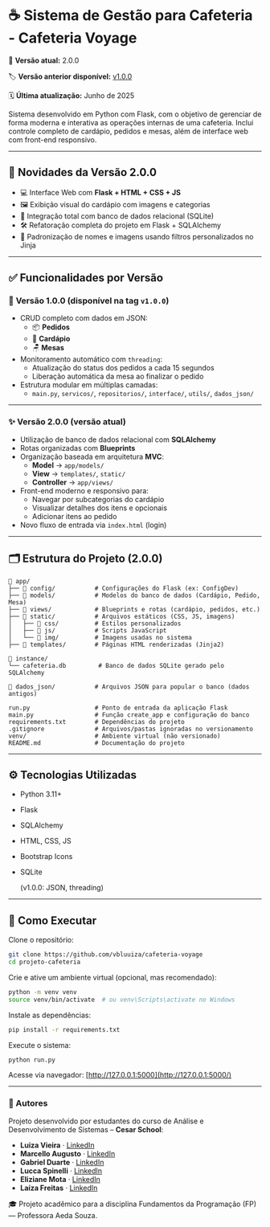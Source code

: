 # ☕ Sistema de Gestão para Cafeteria - Cafeteria Voyage

📌 **Versão atual:** 2.0.0

🏷️ **Versão anterior disponível:** [v1.0.0](https://github.com/seu-usuario/projeto-cafeteria/releases/tag/v1.0.0)

🗓️ **Última atualização:** Junho de 2025

Sistema desenvolvido em Python com Flask, com o objetivo de gerenciar de forma moderna e interativa as operações internas de uma cafeteria. Inclui controle completo de cardápio, pedidos e mesas, além de interface web com front-end responsivo.

---

## 🚀 Novidades da Versão 2.0.0

- 💻 Interface Web com **Flask + HTML + CSS + JS**
- 🖼️ Exibição visual do cardápio com imagens e categorias
- 🔄 Integração total com banco de dados relacional (SQLite)
- 🛠️ Refatoração completa do projeto em Flask + SQLAlchemy
- 🎯 Padronização de nomes e imagens usando filtros personalizados no Jinja

---

## ✅ Funcionalidades por Versão

### 🧩 **Versão 1.0.0** (disponível na tag `v1.0.0`)

- CRUD completo com dados em JSON:
    - 📦 **Pedidos**
    - 🧾 **Cardápio**
    - 🪑 **Mesas**
- Monitoramento automático com `threading`:
    - Atualização do status dos pedidos a cada 15 segundos
    - Liberação automática da mesa ao finalizar o pedido
- Estrutura modular em múltiplas camadas:
    - `main.py`, `servicos/`, `repositorios/`, `interface/`, `utils/`, `dados_json/`

---

### ✨ **Versão 2.0.0** (versão atual)

- Utilização de banco de dados relacional com **SQLAlchemy**
- Rotas organizadas com **Blueprints**
- Organização baseada em arquitetura **MVC**:
    - **Model** → `app/models/`
    - **View** → `templates/`, `static/`
    - **Controller** → `app/views/`
- Front-end moderno e responsivo para:
    - Navegar por subcategorias do cardápio
    - Visualizar detalhes dos itens e opcionais
    - Adicionar itens ao pedido
- Novo fluxo de entrada via `index.html` (login)

---

## 🗂️ Estrutura do Projeto (2.0.0)

```
📁 app/
├── 📁 config/           # Configurações do Flask (ex: ConfigDev)
├── 📁 models/           # Modelos do banco de dados (Cardápio, Pedido, Mesa)
├── 📁 views/            # Blueprints e rotas (cardápio, pedidos, etc.)
├── 📁 static/           # Arquivos estáticos (CSS, JS, imagens)
│   ├── 📁 css/          # Estilos personalizados
│   ├── 📁 js/           # Scripts JavaScript
│   └── 📁 img/          # Imagens usadas no sistema
├── 📁 templates/        # Páginas HTML renderizadas (Jinja2)

📁 instance/
└── cafeteria.db         # Banco de dados SQLite gerado pelo SQLAlchemy

📁 dados_json/           # Arquivos JSON para popular o banco (dados antigos)

run.py                  # Ponto de entrada da aplicação Flask
main.py                 # Função create_app e configuração do banco
requirements.txt        # Dependências do projeto
.gitignore              # Arquivos/pastas ignoradas no versionamento
venv/                   # Ambiente virtual (não versionado)
README.md               # Documentação do projeto

```

---

## ⚙️ Tecnologias Utilizadas

- Python 3.11+
- Flask
- SQLAlchemy
- HTML, CSS, JS
- Bootstrap Icons
- SQLite
    
    (v1.0.0: JSON, threading)
    

---

## 📂 Como Executar

Clone o repositório:

```bash
git clone https://github.com/vbluuiza/cafeteria-voyage
cd projeto-cafeteria
```

Crie e ative um ambiente virtual (opcional, mas recomendado):

```bash
python -m venv venv
source venv/bin/activate  # ou venv\Scripts\activate no Windows
```

Instale as dependências:

```bash
pip install -r requirements.txt
```

Execute o sistema:

```bash
python run.py
```

Acesse via navegador:
[http://127.0.0.1:5000](http://127.0.0.1:5000/)

---

### 👥 Autores

Projeto desenvolvido por estudantes do curso de Análise e Desenvolvimento de Sistemas – **Cesar School**:

- **Luiza Vieira** · [LinkedIn](https://www.linkedin.com/in/vbluuiza)
- **Marcello Augusto** · [LinkedIn](https://www.linkedin.com/in/marcelloaugustosv/)
- **Gabriel Duarte** · [LinkedIn](https://www.linkedin.com/in/gabrieltduart/)
- **Lucca Spinelli** · [LinkedIn](https://www.linkedin.com/in/lucca-spinelli-a65672240/)
- **Eliziane Mota** · [LinkedIn](https://www.linkedin.com/in/eliziane-mota/)
- **Laíza Freitas** · [LinkedIn](https://www.linkedin.com/in/laizafreitas/)

🎓 Projeto acadêmico para a disciplina Fundamentos da Programação (FP) — Professora Aeda Souza.
